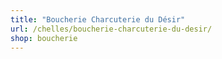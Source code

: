 ```yaml
---
title: "Boucherie Charcuterie du Désir"
url: /chelles/boucherie-charcuterie-du-desir/
shop: boucherie
---
```

